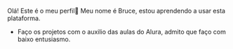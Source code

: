  Olá! Este é o meu perfil🤙
Meu nome é Bruce, estou aprendendo a usar esta plataforma.
- Faço os projetos com o auxilio das aulas do Alura, admito que faço com baixo entusiasmo.


